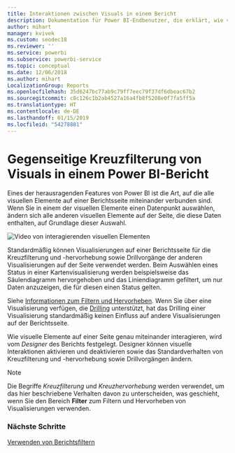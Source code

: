 ```yaml
---
title: Interaktionen zwischen Visuals in einem Bericht
description: Dokumentation für Power BI-Endbenutzer, die erklärt, wie visuelle Elemente auf einer Berichtsseite interagieren.
author: mihart
manager: kvivek
ms.custom: seodec18
ms.reviewer: ''
ms.service: powerbi
ms.subservice: powerbi-service
ms.topic: conceptual
ms.date: 12/06/2018
ms.author: mihart
LocalizationGroup: Reports
ms.openlocfilehash: 35d6247bc77ab9c79ff7eec79f37df6dbeac67b2
ms.sourcegitcommit: c8c126c1b2ab4527a16a4fb8f5208e0f7fa5ff5a
ms.translationtype: HT
ms.contentlocale: de-DE
ms.lasthandoff: 01/15/2019
ms.locfileid: "54278881"
---
```

# <a name="how-visuals-cross-filter-each-other-in-a-power-bi-report"></a>Gegenseitige Kreuzfilterung von Visuals in einem Power BI-Bericht
Eines der herausragenden Features von Power BI ist die Art, auf die alle visuellen Elemente auf einer Berichtsseite miteinander verbunden sind. Wenn Sie in einem der visuellen Elemente einen Datenpunkt auswählen, ändern sich alle anderen visuellen Elemente auf der Seite, die diese Daten enthalten, auf Grundlage dieser Auswahl. 

![Video von interagierenden visuellen Elementen](media/end-user-interactions/interactions.gif)

Standardmäßig können Visualisierungen auf einer Berichtsseite für die Kreuzfilterung und -hervorhebung sowie Drillvorgänge der anderen Visualisierungen auf der Seite verwendet werden. Beim Auswählen eines Status in einer Kartenvisualisierung werden beispielsweise das Säulendiagramm hervorgehoben und das Liniendiagramm gefiltert, um nur Daten anzuzeigen, die für diesen einen Status gelten.

Siehe [Informationen zum Filtern und Hervorheben](../power-bi-reports-filters-and-highlighting.md). Wenn Sie über eine Visualisierung verfügen, die [Drilling](../power-bi-visualization-drill-down.md) unterstützt, hat das Drilling einer Visualisierung standardmäßig keinen Einfluss auf andere Visualisierungen auf der Berichtsseite. 

Wie visuelle Elemente auf einer Seite genau miteinander interagieren, wird vom *Designer* des Berichts festgelegt. Designer können visuelle Interaktionen aktivieren und deaktivieren sowie das Standardverhalten von Kreuzfilterung und -hervorhebung sowie Drillvorgängen ändern.
  
> [!NOTE]
> Die Begriffe *Kreuzfilterung* und *Kreuzhervorhebung* werden verwendet, um das hier beschriebene Verhalten davon zu unterscheiden, was geschieht, wenn Sie den Bereich **Filter** zum Filtern und Hervorheben von Visualisierungen verwenden.  

### <a name="next-steps"></a>Nächste Schritte
[Verwenden von Berichtsfiltern](../power-bi-how-to-report-filter.md)

